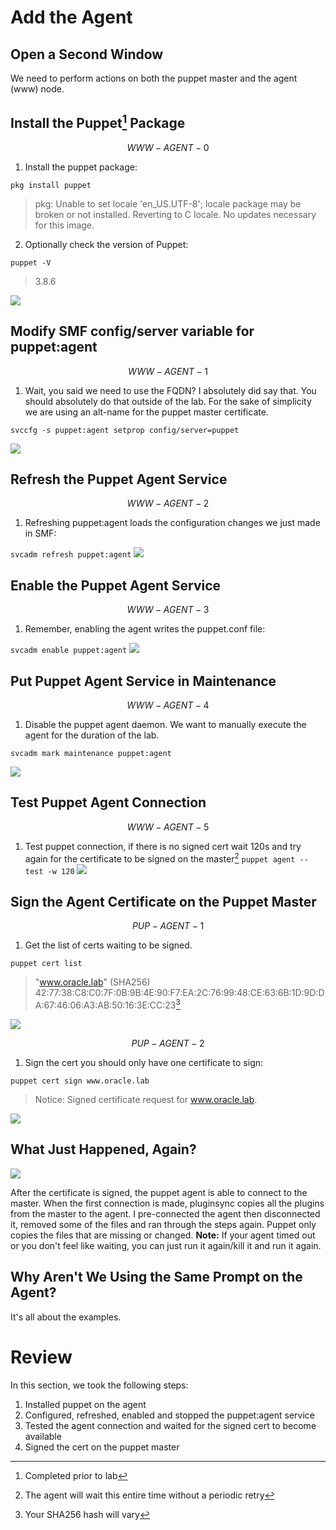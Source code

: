 # Add the Agent

## Open a Second Window

We need to perform actions on both the puppet master and the agent \(www\) node.

## Install the Puppet[^1] Package


$$
WWW-AGENT-0
$$


1. Install the puppet package:

  `pkg install puppet`

  > pkg: Unable to set locale 'en\_US.UTF-8'; locale package may be broken or
  > not installed.  Reverting to C locale.
  > No updates necessary for this image.

2. Optionally check the version of Puppet:
 
 `puppet -V`

  > 3.8.6

![](/assets/AGENT-WWW-000.0.png)


## Modify SMF config\/server variable for puppet:agent


$$
WWW-AGENT-1
$$


1. Wait, you said we need to use the FQDN?  I absolutely did say that. You should absolutely do that outside of the lab. For the sake of simplicity we are using an alt-name for the puppet master certificate.

  `svccfg -s puppet:agent setprop config/server=puppet`

![](/assets/AGENT-WWW-001.0.png)


## Refresh the Puppet Agent Service


$$
WWW-AGENT-2
$$


1. Refreshing puppet:agent loads the configuration changes we just made in SMF:

  `svcadm refresh puppet:agent`
  ![](/assets/AGENT-WWW-002.0.png)

## Enable the Puppet Agent Service


$$
WWW-AGENT-3
$$


1. Remember, enabling the agent writes the puppet.conf file:

  `svcadm enable puppet:agent`
  ![](/assets/AGENT-WWW-003.0.png)

## Put Puppet Agent Service in Maintenance


$$
WWW-AGENT-4
$$


1. Disable the puppet agent daemon. We want to manually execute the agent for the duration of the lab.

  `svcadm mark maintenance puppet:agent`

  ![](/assets/AGENT-WWW-004.0.png)


## Test Puppet Agent Connection


$$
WWW-AGENT-5
$$


1. Test puppet connection, if there is no signed cert wait 120s and try again for the certificate to be signed on the master[^3]
  `puppet agent --test -w 120`
  ![](/assets/AGENT-WWW-005.0.png)

## Sign the Agent Certificate on the Puppet Master


$$
PUP-AGENT-1
$$


1. Get the list of certs waiting to be signed.

  `puppet cert list`

  > "www.oracle.lab" \(SHA256\) 42:77:38:C8:C0:7F:0B:9B:4E:90:F7:EA:2C:76:99:48:CE:63:6B:1D:9D:DA:67:46:06:A3:AB:50:16:3E:CC:23[^2]


![](/assets/AGENT-PUP-001.0.png)


$$
PUP-AGENT-2
$$


1. Sign the cert you should only have one certificate to sign:


  `puppet cert sign www.oracle.lab`

  > Notice: Signed certificate request for www.oracle.lab.

![](/assets/AGENT-PUP-002.0.png)

## What Just Happened, Again?

![](/assets/AGENT-WWW-005.1.png)

After the certificate is signed, the puppet agent is able to connect to the master. When the first connection is made, pluginsync copies all the plugins from the master to the agent. I pre-connected the agent then disconnected it, removed some of the files and ran through the steps again. Puppet only copies the files that are missing or changed.
**Note:** If your agent timed out or you don't feel like waiting, you can just run it again\/kill it and run it again.

## Why Aren't We Using the Same Prompt on the Agent?

It's all about the examples.

# Review

In this section, we took the following steps:

1. Installed puppet on the agent
2. Configured, refreshed, enabled and stopped the puppet:agent service
3. Tested the agent connection and waited for the signed cert to become available
4. Signed the cert on the puppet master

[^1]: Completed prior to lab

[^2]: Your SHA256 hash will vary

[^3]: The agent will wait this entire time without a periodic retry

